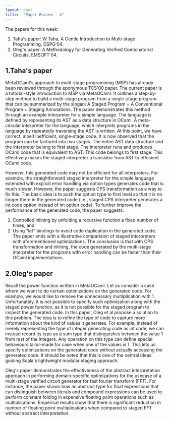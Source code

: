 ```yaml
---
layout: post
title:  "Paper Review - 4"
---
```


The papers for this week:

1. Taha's paper: W Taha, A Gentle Introduction to Multi-stage
   Programming, DSPG'04.
2. Oleg's paper: A Methodology for Generating Verified Combinatorial
   Circuits, EMSOFT'04.

1.Taha's paper
--------------

MetaOCaml's approach to multi-stage programming (MSP) has already been
reviewed through the eponymous TCS'00 paper. The current paper is a
tutorial-style introduction to MSP via MetaOCaml. It outlines a
step-by-step method to build a multi-stage program from a single-stage
program that can be summarized by the slogan: A Staged Program = A
Conventional Program + Staging Annotations. The paper demonstrates
this method through an example interpreter for a simple language. The
language is defined by representing its AST as a data structure in
OCaml. A meta-circular interpreter for the language, which interprets
programs in the language by repeatedly traversing the AST is written.
At this point, we have correct, albeit inefficient, single-stage code.
It is now observed that the program can be factored into two stages.
The entire AST data structure and the interpreter belong to first stage.
The interpreter runs and produces OCaml code that is equivalent to
AST. This code belongs to first stage. This effectively makes the
staged interpreter a translator from AST to effecient OCaml code.

However, this generated code may not be efficient for all
interpreters. For example, the straightforward staged interpreter for
the simple language extended with explicit error handling via option
types generates code that is much slower. However, the paper suggests
CPS transformation as a way to fix this. The basic idea is to push the
option type to first level so that it is no longer there in the
generated code (i.e., staged CPS interpreter generates a int code
option instead of int option code). To further improve the performance
of the generated code, the paper suggests:
1. Controlled inlining by unfolding a recursive function a fixed
   number of times, and 
2. Using "let" bindings to avoid code duplication in the generated
   code.
The paper ends with a illustrative comparision of staged interpreters
with aforementioned optimizations. The conclusion is that with CPS
transformation and inlining, the code generated by the multi-stage
interpreter for the programs with error handling can be faster than
their OCaml implementations.
 
2.Oleg's paper
--------------

Recall the power function written in MetaOCaml. Let us consider a
case where we want to do certain optimizations on the generated code.
For example, we would like to remove the unnecessary multiplication
with 1. Unfortunately, it is not possible to specify such optimization
along with the staged power function, as it is not possible for the
staged program to inspect the generated code. In this paper, Oleg et
al propose a solution to this problem. The idea is to refine the type
of code to capture more information about the kind of values it 
generates. For example, instead of merely representing the type of
integer generating code as int code, we can instead record its type as
a sum type that distinguishes between the value 1 from rest of the
integers. Any operation on this type can define special behaviours
tailor-made for case when one of the values is 1. This lets us specify
optimizations on the generated code without actually accessing the
generated code. It should be noted that this is one of the central
ideas guiding Scala's lightweight modular staging approach. 

Oleg's paper demonstrates the effectiveness of the abstract
interpretation approach in performing domain-specific optimizations
for the usecase of a multi-stage verified circuit generator for fast
fourier transform (FFT). For instance, the paper shows how an
abstract type for float expressions that can distinguish between
literals and compound expressions can be used to perform constant
folding in expensive floating point operations such as
multiplications. Emperical results show that there is significant
reduction in number of floating point multiplications when compared to
staged FFT without abstract interpretation. 

<!--
Resource-aware Programming (RAP) applies the idea of multi-stage
programming to write verified high-level generators for low-level
combinatorial circuits. A verified generator essentially means that
the circuits it generates are "correct by construction" pre-empting
the need to explicitly verify them. Further, circuit generators
written as multi-staged programs clearly distinguish between
computation done on the development platform (i.e., by the generator),
and computation done on the deployment platform (i.e., by the
generated circuit). This allows optimizing for performance on
deployment platform by performing as much computation as possible on
development platform. -->

